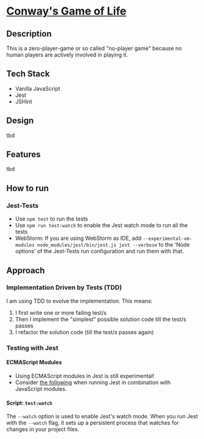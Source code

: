 # [Conway's Game of Life](https://en.wikipedia.org/wiki/Conway%27s_Game_of_Life)
## Description
This is a zero-player-game or so called "no-player game" because no human players are actively involved in playing it.

## Tech Stack
- Vanilla JavaScript
- Jest
- JSHint

## Design
tbd

## Features
tbd

## How to run
### Jest-Tests
- Use `npm test` to run the tests
- Use `npm run test:watch` to enable the Jest watch mode to run all the tests
- WebStorm: If you are using WebStorm as IDE, add `--experimental-vm-modules node_modules/jest/bin/jest.js jest --verbose` to the 'Node options' of the Jest-Tests run configuration and run them with that.

## Approach
### Implementation Driven by Tests (TDD)
I am using TDD to evolve the implementation. This means:
1. I first write one or more failing test/s
2. Then I implement the "simplest" possible solution code till the test/s passes
3. I refactor the solution code (till the test/s passes again)
### Testing with Jest
#### ECMAScript Modules
- Using ECMAScript modules in Jest is still experimental!
- Consider [the following](https://jestjs.io/docs/ecmascript-modules) when running Jest in combination with JavaScript modules.
#### Script: `test:watch`
The `--watch` option is used to enable Jest's watch mode. When you run Jest with the `--watch` flag, it sets up a persistent process that watches for changes in your project files.
